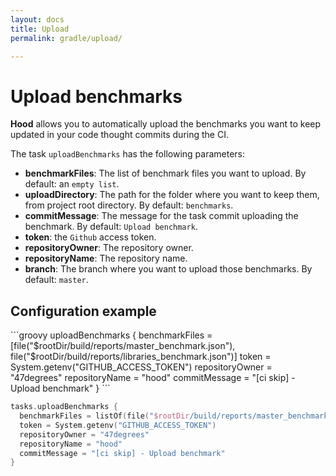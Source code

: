 ```yaml
---
layout: docs
title: Upload
permalink: gradle/upload/

---
```


# Upload benchmarks

**Hood** allows you to automatically upload the benchmarks
you want to keep updated in your code thought commits during the CI.

The task `uploadBenchmarks` has the following parameters:
 - **benchmarkFiles**: The list of benchmark files you want to upload. By default: an `empty list`.
 - **uploadDirectory**: The path for the folder where you want to keep them, from project root directory. By default: `benchmarks`.
 - **commitMessage**: The message for the task commit uploading the benchmark. By default: `Upload benchmark`.
 - **token**: the `Github` access token.
 - **repositoryOwner**: The repository owner.
 - **repositoryName**: The repository name.
 - **branch**: The branch where you want to upload those benchmarks. By default: `master`.

## Configuration example

<fortyseven-codetab data-languages='["Groovy", "Kotlin"]' markdown="block">
 ```groovy
uploadBenchmarks {
  benchmarkFiles = [file("$rootDir/build/reports/master_benchmark.json"), file("$rootDir/build/reports/libraries_benchmark.json")]
  token = System.getenv("GITHUB_ACCESS_TOKEN")
  repositoryOwner = "47degrees"
  repositoryName = "hood"
  commitMessage = "[ci skip] - Upload benchmark"
}
```

```kotlin
tasks.uploadBenchmarks {
  benchmarkFiles = listOf(file("$rootDir/build/reports/master_benchmark.json"), file("$rootDir/build/reports/libraries_benchmark.json"))
  token = System.getenv("GITHUB_ACCESS_TOKEN")
  repositoryOwner = "47degrees"
  repositoryName = "hood"
  commitMessage = "[ci skip] - Upload benchmark"
}
```
</fortyseven-codetab>
